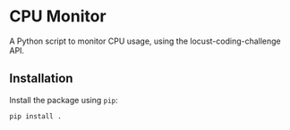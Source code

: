 # CPU Monitor

A Python script to monitor CPU usage, using the locust-coding-challenge API.

## Installation

Install the package using `pip`:

```bash
pip install .
```
